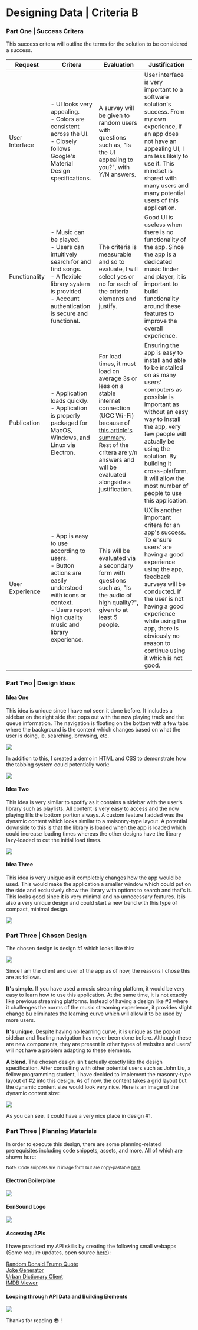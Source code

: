 # Designing Data | Criteria B

### Part One | Success Critera
<p>This success critera will outline the terms for the solution to be considered a success.</p>

| Request| Critera | Evaluation | Justification |
| - | - | - | - |
| User Interface | - UI looks very appealing.<br>- Colors are consistent across the UI.<br>- Closely follows Google's Material Design specifications.  | A survey will be given to random users with questions such as, "Is the UI appealing to you?", with Y/N answers. | User interface is very important to a software solution's success. From my own experience, if an app does not have an appealing UI, I am less likely to use it. This mindset is shared with many users and many potential users of this application. |
| Functionality | - Music can be played.<br> - Users can intuitively search for and find songs.<br>- A flexible library system is provided.<br>- Account authentication is secure and functional. | The criteria is measurable and so to evaluate, I will select yes or no for each of the criteria elements and justify. | Good UI is useless when there is no functionality of the app. Since the app is a dedicated music finder and player, it is important to build functionality around these features to improve the overall experience. |
| Publication | - Application loads quickly. <br>- Application is properly packaged for MacOS, Windows, and Linux via Electron. | For load times, it must load on average 3s or less on a stable internet connection (UCC Wi-Fi) because of <a href="https://www.marketingdive.com/news/google-53-of-mobile-users-abandon-sites-that-take-over-3-seconds-to-load/426070/#:~:text=New%20research%20by%20Google%20has,seconds%20on%20a%204G%20connection.">this article's summary</a>. Rest of the critera are y/n answers and will be evaluated alongside a justification.| Ensuring the app is easy to install and able to be installed on as many users' computers as possible is important as without an easy way to install the app, very few people will actually be using the solution. By building it cross-platform, it will allow the most number of people to use this application. |
| User Experience | - App is easy to use according to users. <br>- Button actions are easily understood with icons or context. <br>- Users report high quality music and library experience. | This will be evaluated via a secondary form with questions such as, "Is the audio of high quality?", given to at least 5 people.| UX is another important critera for an app's success. To ensure users' are having a good experience using the app, feedback surveys will be conducted. If the user is not having a good experience while using the app, there is obviously no reason to continue using it which is not good. |

### Part Two | Design Ideas

#### Idea One
<p>This idea is unique since I have not seen it done before. It includes a sidebar on the right side that pops out with the now playing track and the queue information. The navigation is floating on the bottom with a few tabs where the background is the content which changes based on what the user is doing, ie. searching, browsing, etc.</p>

![](assets/screenshots/2020-10-08-01-12-33.png)

<p>In addition to this, I created a demo in HTML and CSS to demonstrate how the tabbing system could potentially work:</p>

![](assets/idea2demo.gif)

#### Idea Two

<p>This idea is very similar to spotify as it contains a sidebar with the user's library such as playlists. All content is very easy to access and the now playing fills the bottom portion always. A custom feature I added was the dynamic content which looks similar to a maisonry-type layout. A potential downside to this is that the library is loaded when the app is loaded which could increase loading times whereas the other designs have the library lazy-loaded to cut the initial load times. </p>

![](assets/screenshots/2020-10-08-01-12-46.png)

#### Idea Three
<p>This idea is very unique as it completely changes how the app would be used. This would make the application a smaller window which could put on the side and exclusively show the library with options to search and that's it. This looks good since it is very minimal and no unnecessary features. It is also a very unique design and could start a new trend with this type of compact, minimal design.</p>

![](assets/screenshots/2020-10-08-01-12-58.png)

### Part Three | Chosen Design

<p>The chosen design is design #1 which looks like this: </p>

![](assets/screenshots/2020-10-08-01-12-33.png)

Since I am the client and user of the app as of now, the reasons I chose this are as follows. 

<b>It's simple</b>. If you have used a music streaming platform, it would be very easy to learn how to use this application. At the same time, it is not exactly like previous streaming platforms. Instead of having a design like #3 where it challenges the norms of the music streaming experience, it provides slight change bu eliminates the learning curve which will allow it to be used by more users.

<b>It's unique</b>. Despite having no learning curve, it is unique as the popout sidebar and floating navigation has never been done before. Although these are new components, they are present in other types of websites and users' will not have a problem adapting to these elements. 

<b>A blend</b>. The chosen design isn't actually exactly like the design specification. After consulting with other potential users such as John Liu, a fellow programming student, I have decided to implement the masonry-type layout of #2 into this design. As of now, the content takes a grid layout but the dynamic content size would look very nice. Here is an image of the dynamic content size:

![](assets/screenshots/2020-10-08-01-31-06.png)

As you can see, it could have a very nice place in design #1.

### Part Three | Planning Materials
<p>In order to execute this design, there are some planning-related prerequisites including code snippets, assets, and more. All of which are shown here:</p>
<small>Note: Code snippets are in image form but are copy-pastable <a href="">here</a>.</small>

#### Electron Boilerplate
![](assets/screenshots/2020-10-08-01-35-44.png)

#### EonSound Logo
![](assets/screenshots/2020-10-08-01-36-30.png)

#### Accessing APIs
<p>I have practiced my API skills by creating the following small webapps (Some require updates, open source <a href="assets/b_snippets.txt">here</a>):</p>
<a href="https://r0h.in/?a=quote">Random Donald Trump Quote</a>
<br>
<a href="https://r0h.in/?a=joke">Joke Generator</a>
<br>
<a href="https://r0h.in/?a=urban">Urban Dictionary Client</a><br>
<a href="https://r0h.in/?a=movie">IMDB Viewer</a>

#### Looping through API Data and Building Elements

![](assets/screenshots/2020-10-08-01-43-12.png)

<p>Thanks for reading 😎 !</p>